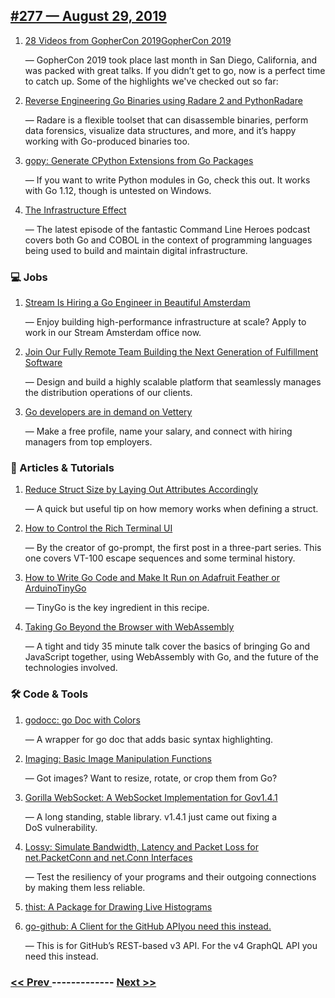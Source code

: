 ## [#277 — August 29, 2019](https://golangweekly.com/issues/277)

1. [28 Videos from GopherCon 2019GopherCon 2019](https://golangweekly.com/link/69138/web)

     — GopherCon 2019 took place last month in San Diego, California, and was packed with great talks. If you didn’t get to go, now is a perfect time to catch up. Some of the highlights we've checked out so far:

1. [Reverse Engineering Go Binaries using Radare 2 and PythonRadare](https://golangweekly.com/link/69150/web)

     — Radare is a flexible toolset that can disassemble binaries, perform data forensics, visualize data structures, and more, and it’s happy working with Go-produced binaries too.
1. [gopy: Generate CPython Extensions from Go Packages](https://golangweekly.com/link/69152/web)

     — If you want to write Python modules in Go, check this out. It works with Go 1.12, though is untested on Windows.
1. [The Infrastructure Effect](https://golangweekly.com/link/69153/web)

     — The latest episode of the fantastic Command Line Heroes podcast covers both Go and COBOL in the context of programming languages being used to build and maintain digital infrastructure.
### 💻 Jobs

1. [Stream Is Hiring a Go Engineer in Beautiful Amsterdam](https://golangweekly.com/link/69154/web)

     — Enjoy building high-performance infrastructure at scale? Apply to work in our Stream Amsterdam office now.

1. [Join Our Fully Remote Team Building the Next Generation of Fulfillment Software](https://golangweekly.com/link/69155/web)

     — Design and build a highly scalable platform that seamlessly manages the distribution operations of our clients.
1. [Go developers are in demand on Vettery](https://golangweekly.com/link/69156/web)

     — Make a free profile, name your salary, and connect with hiring managers from top employers.
### 📘 Articles & Tutorials

1. [Reduce Struct Size by Laying Out Attributes Accordingly](https://golangweekly.com/link/69157/web)

     — A quick but useful tip on how memory works when defining a struct.
1. [How to Control the Rich Terminal UI](https://golangweekly.com/link/69158/web)

     — By the creator of go-prompt, the first post in a three-part series. This one covers VT-100 escape sequences and some terminal history.
1. [How to Write Go Code and Make It Run on Adafruit Feather or ArduinoTinyGo](https://golangweekly.com/link/69160/web)

     — TinyGo is the key ingredient in this recipe.
1. [Taking Go Beyond the Browser with WebAssembly](https://golangweekly.com/link/69162/web)

     — A tight and tidy 35 minute talk cover the basics of bringing Go and JavaScript together, using WebAssembly with Go, and the future of the technologies involved.
### 🛠 Code & Tools

1. [godocc: go Doc with Colors](https://golangweekly.com/link/69163/web)

     — A wrapper for go doc that adds basic syntax highlighting.
1. [Imaging: Basic Image Manipulation Functions](https://golangweekly.com/link/69164/web)

     — Got images? Want to resize, rotate, or crop them from Go?
1. [Gorilla WebSocket: A WebSocket Implementation for Gov1.4.1](https://golangweekly.com/link/69166/web)

     — A long standing, stable library. v1.4.1 just came out fixing a DoS vulnerability.
1. [Lossy: Simulate Bandwidth, Latency and Packet Loss for net.PacketConn and net.Conn Interfaces](https://golangweekly.com/link/69168/web)

     — Test the resiliency of your programs and their outgoing connections by making them less reliable.
1. [thist: A Package for Drawing Live Histograms](https://golangweekly.com/link/69169/web)

1. [go-github: A Client for the GitHub APIyou need this instead.](https://golangweekly.com/link/69170/web)

     — This is for GitHub’s REST-based v3 API. For the v4 GraphQL API you need this instead.

### [ << Prev ](golangweekly-276.md) ------------- [ Next >> ](golangweekly-278.md)